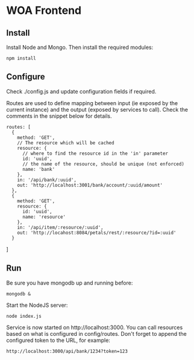 # WOA Frontend

## Install

Install Node and Mongo. Then install the required modules:

    npm install

## Configure

Check ./config.js and update configuration fields if required.

Routes are used to define mapping between input (ie exposed by the current instance) and the output (exposed by services to call).
Check the comments in the snippet below for details.

    routes: [
      {
        method: 'GET',
        // The resource which will be cached
        resource: {
          // where to find the resource id in the 'in' parameter
          id: 'uuid',
          // the name of the resource, should be unique (not enforced)
          name: 'bank'
        },
        in: '/api/bank/:uuid',
        out: 'http://localhost:3001/bank/account/:uuid/amount'
      },
      {
        method: 'GET',
        resource: {
          id: 'uuid',
          name: 'resource'
        },
        in: '/api/item/:resource/:uuid',
        out: 'http://locahost:8084/petals/rest/:resource/?id=:uuid'
      }
]

## Run

Be sure you have mongodb up and running before:

    mongodb &

Start the NodeJS server:

    node index.js

Service is now started on http://localhost:3000. You can call resources based on what is configured in config/routes.
Don't forget to append the configured token to the URL, for example:

    http://localhost:3000/api/bank/1234?token=123

